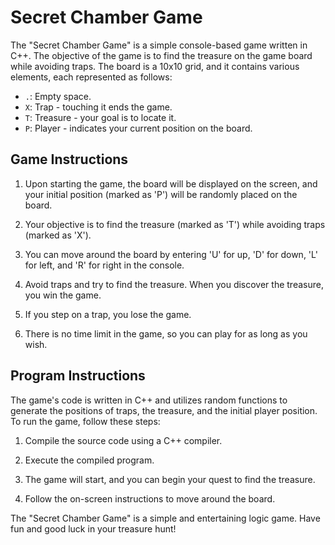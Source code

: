 # Secret Chamber Game

The "Secret Chamber Game" is a simple console-based game written in C++. The objective of the game is to find the treasure on the game board while avoiding traps. The board is a 10x10 grid, and it contains various elements, each represented as follows:

- `.`: Empty space.
- `X`: Trap - touching it ends the game.
- `T`: Treasure - your goal is to locate it.
- `P`: Player - indicates your current position on the board.

## Game Instructions

1. Upon starting the game, the board will be displayed on the screen, and your initial position (marked as 'P') will be randomly placed on the board.

2. Your objective is to find the treasure (marked as 'T') while avoiding traps (marked as 'X').

3. You can move around the board by entering 'U' for up, 'D' for down, 'L' for left, and 'R' for right in the console.

4. Avoid traps and try to find the treasure. When you discover the treasure, you win the game.

5. If you step on a trap, you lose the game.

6. There is no time limit in the game, so you can play for as long as you wish.

## Program Instructions

The game's code is written in C++ and utilizes random functions to generate the positions of traps, the treasure, and the initial player position. To run the game, follow these steps:

1. Compile the source code using a C++ compiler.

2. Execute the compiled program.

3. The game will start, and you can begin your quest to find the treasure.

4. Follow the on-screen instructions to move around the board.

The "Secret Chamber Game" is a simple and entertaining logic game. Have fun and good luck in your treasure hunt!
